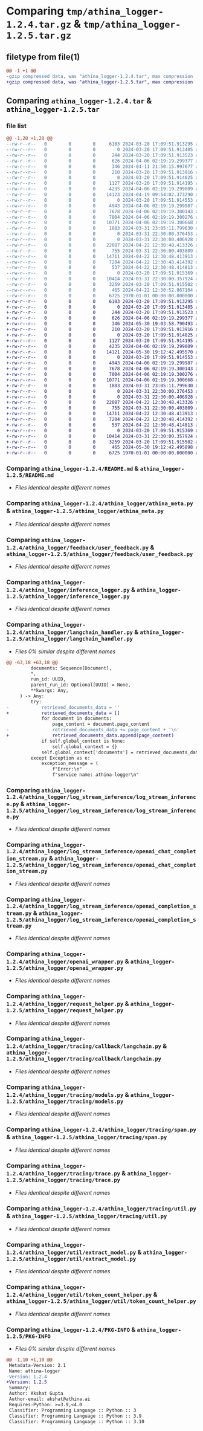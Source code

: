 # Comparing `tmp/athina_logger-1.2.4.tar.gz` & `tmp/athina_logger-1.2.5.tar.gz`

## filetype from file(1)

```diff
@@ -1 +1 @@
-gzip compressed data, was "athina_logger-1.2.4.tar", max compression
+gzip compressed data, was "athina_logger-1.2.5.tar", max compression
```

## Comparing `athina_logger-1.2.4.tar` & `athina_logger-1.2.5.tar`

### file list

```diff
@@ -1,28 +1,28 @@
--rw-r--r--   0        0        0     6103 2024-03-20 17:09:51.913295 athina_logger-1.2.4/README.md
--rw-r--r--   0        0        0        0 2024-03-20 17:09:51.913405 athina_logger-1.2.4/athina_logger/__init__.py
--rw-r--r--   0        0        0      244 2024-03-20 17:09:51.913523 athina_logger-1.2.4/athina_logger/api_key.py
--rw-r--r--   0        0        0      626 2024-04-06 02:19:19.299377 athina_logger-1.2.4/athina_logger/athina_meta.py
--rw-r--r--   0        0        0      346 2024-04-11 21:50:15.997677 athina_logger-1.2.4/athina_logger/constants.py
--rw-r--r--   0        0        0      210 2024-03-20 17:09:51.913916 athina_logger-1.2.4/athina_logger/exception/custom_exception.py
--rw-r--r--   0        0        0        0 2024-03-20 17:09:51.914025 athina_logger-1.2.4/athina_logger/feedback/__init__.py
--rw-r--r--   0        0        0     1127 2024-03-20 17:09:51.914195 athina_logger-1.2.4/athina_logger/feedback/user_feedback.py
--rw-r--r--   0        0        0     4235 2024-04-06 02:19:19.299809 athina_logger-1.2.4/athina_logger/inference_logger.py
--rw-r--r--   0        0        0    14123 2024-04-19 09:54:02.373290 athina_logger-1.2.4/athina_logger/langchain_handler.py
--rw-r--r--   0        0        0        0 2024-03-20 17:09:51.914553 athina_logger-1.2.4/athina_logger/log_stream_inference/__init__.py
--rw-r--r--   0        0        0     4943 2024-04-06 02:19:19.299987 athina_logger-1.2.4/athina_logger/log_stream_inference/log_stream_inference.py
--rw-r--r--   0        0        0     7678 2024-04-06 02:19:19.300143 athina_logger-1.2.4/athina_logger/log_stream_inference/openai_chat_completion_stream.py
--rw-r--r--   0        0        0     7004 2024-04-06 02:19:19.300276 athina_logger-1.2.4/athina_logger/log_stream_inference/openai_completion_stream.py
--rw-r--r--   0        0        0    10771 2024-04-06 02:19:19.300668 athina_logger-1.2.4/athina_logger/openai_wrapper.py
--rw-r--r--   0        0        0     1883 2024-03-31 23:05:11.799630 athina_logger-1.2.4/athina_logger/request_helper.py
--rw-r--r--   0        0        0        0 2024-03-31 22:30:00.376453 athina_logger-1.2.4/athina_logger/tracing/__init__.py
--rw-r--r--   0        0        0        0 2024-03-31 22:30:00.406928 athina_logger-1.2.4/athina_logger/tracing/callback/__init__.py
--rw-r--r--   0        0        0    22087 2024-04-22 12:30:48.413326 athina_logger-1.2.4/athina_logger/tracing/callback/langchain.py
--rw-r--r--   0        0        0      755 2024-03-31 22:30:00.403809 athina_logger-1.2.4/athina_logger/tracing/models.py
--rw-r--r--   0        0        0    14711 2024-04-22 12:30:48.413913 athina_logger-1.2.4/athina_logger/tracing/span.py
--rw-r--r--   0        0        0     7204 2024-04-22 12:30:48.414392 athina_logger-1.2.4/athina_logger/tracing/trace.py
--rw-r--r--   0        0        0      537 2024-04-22 12:30:48.414813 athina_logger-1.2.4/athina_logger/tracing/util.py
--rw-r--r--   0        0        0        0 2024-03-20 17:09:51.915369 athina_logger-1.2.4/athina_logger/util/__init__.py
--rw-r--r--   0        0        0    10414 2024-03-31 22:30:00.357924 athina_logger-1.2.4/athina_logger/util/extract_model.py
--rw-r--r--   0        0        0     3259 2024-03-20 17:09:51.915502 athina_logger-1.2.4/athina_logger/util/token_count_helper.py
--rw-r--r--   0        0        0      465 2024-04-22 12:30:52.867104 athina_logger-1.2.4/pyproject.toml
--rw-r--r--   0        0        0     6725 1970-01-01 00:00:00.000000 athina_logger-1.2.4/PKG-INFO
+-rw-r--r--   0        0        0     6103 2024-03-20 17:09:51.913295 athina_logger-1.2.5/README.md
+-rw-r--r--   0        0        0        0 2024-03-20 17:09:51.913405 athina_logger-1.2.5/athina_logger/__init__.py
+-rw-r--r--   0        0        0      244 2024-03-20 17:09:51.913523 athina_logger-1.2.5/athina_logger/api_key.py
+-rw-r--r--   0        0        0      626 2024-04-06 02:19:19.299377 athina_logger-1.2.5/athina_logger/athina_meta.py
+-rw-r--r--   0        0        0      346 2024-05-30 19:03:58.790493 athina_logger-1.2.5/athina_logger/constants.py
+-rw-r--r--   0        0        0      210 2024-03-20 17:09:51.913916 athina_logger-1.2.5/athina_logger/exception/custom_exception.py
+-rw-r--r--   0        0        0        0 2024-03-20 17:09:51.914025 athina_logger-1.2.5/athina_logger/feedback/__init__.py
+-rw-r--r--   0        0        0     1127 2024-03-20 17:09:51.914195 athina_logger-1.2.5/athina_logger/feedback/user_feedback.py
+-rw-r--r--   0        0        0     4235 2024-04-06 02:19:19.299809 athina_logger-1.2.5/athina_logger/inference_logger.py
+-rw-r--r--   0        0        0    14121 2024-05-30 19:12:42.495570 athina_logger-1.2.5/athina_logger/langchain_handler.py
+-rw-r--r--   0        0        0        0 2024-03-20 17:09:51.914553 athina_logger-1.2.5/athina_logger/log_stream_inference/__init__.py
+-rw-r--r--   0        0        0     4943 2024-04-06 02:19:19.299987 athina_logger-1.2.5/athina_logger/log_stream_inference/log_stream_inference.py
+-rw-r--r--   0        0        0     7678 2024-04-06 02:19:19.300143 athina_logger-1.2.5/athina_logger/log_stream_inference/openai_chat_completion_stream.py
+-rw-r--r--   0        0        0     7004 2024-04-06 02:19:19.300276 athina_logger-1.2.5/athina_logger/log_stream_inference/openai_completion_stream.py
+-rw-r--r--   0        0        0    10771 2024-04-06 02:19:19.300668 athina_logger-1.2.5/athina_logger/openai_wrapper.py
+-rw-r--r--   0        0        0     1883 2024-03-31 23:05:11.799630 athina_logger-1.2.5/athina_logger/request_helper.py
+-rw-r--r--   0        0        0        0 2024-03-31 22:30:00.376453 athina_logger-1.2.5/athina_logger/tracing/__init__.py
+-rw-r--r--   0        0        0        0 2024-03-31 22:30:00.406928 athina_logger-1.2.5/athina_logger/tracing/callback/__init__.py
+-rw-r--r--   0        0        0    22087 2024-04-22 12:30:48.413326 athina_logger-1.2.5/athina_logger/tracing/callback/langchain.py
+-rw-r--r--   0        0        0      755 2024-03-31 22:30:00.403809 athina_logger-1.2.5/athina_logger/tracing/models.py
+-rw-r--r--   0        0        0    14711 2024-04-22 12:30:48.413913 athina_logger-1.2.5/athina_logger/tracing/span.py
+-rw-r--r--   0        0        0     7204 2024-04-22 12:30:48.414392 athina_logger-1.2.5/athina_logger/tracing/trace.py
+-rw-r--r--   0        0        0      537 2024-04-22 12:30:48.414813 athina_logger-1.2.5/athina_logger/tracing/util.py
+-rw-r--r--   0        0        0        0 2024-03-20 17:09:51.915369 athina_logger-1.2.5/athina_logger/util/__init__.py
+-rw-r--r--   0        0        0    10414 2024-03-31 22:30:00.357924 athina_logger-1.2.5/athina_logger/util/extract_model.py
+-rw-r--r--   0        0        0     3259 2024-03-20 17:09:51.915502 athina_logger-1.2.5/athina_logger/util/token_count_helper.py
+-rw-r--r--   0        0        0      465 2024-05-30 19:12:42.495898 athina_logger-1.2.5/pyproject.toml
+-rw-r--r--   0        0        0     6725 1970-01-01 00:00:00.000000 athina_logger-1.2.5/PKG-INFO
```

### Comparing `athina_logger-1.2.4/README.md` & `athina_logger-1.2.5/README.md`

 * *Files identical despite different names*

### Comparing `athina_logger-1.2.4/athina_logger/athina_meta.py` & `athina_logger-1.2.5/athina_logger/athina_meta.py`

 * *Files identical despite different names*

### Comparing `athina_logger-1.2.4/athina_logger/feedback/user_feedback.py` & `athina_logger-1.2.5/athina_logger/feedback/user_feedback.py`

 * *Files identical despite different names*

### Comparing `athina_logger-1.2.4/athina_logger/inference_logger.py` & `athina_logger-1.2.5/athina_logger/inference_logger.py`

 * *Files identical despite different names*

### Comparing `athina_logger-1.2.4/athina_logger/langchain_handler.py` & `athina_logger-1.2.5/athina_logger/langchain_handler.py`

 * *Files 0% similar despite different names*

```diff
@@ -63,18 +63,18 @@
         documents: Sequence[Document],
         *,
         run_id: UUID,
         parent_run_id: Optional[UUID] = None,
         **kwargs: Any,
     ) -> Any:
         try:
-            retrieved_documents_data = ''
+            retrieved_documents_data = []
             for document in documents:
                 page_content = document.page_content
-                retrieved_documents_data += page_content + '\n'
+                retrieved_documents_data.append(page_content)
             if self.global_context is None:
                 self.global_context = {}
             self.global_context['documents'] = retrieved_documents_data
         except Exception as e:
             exception_message = (
                 f"Error:\n"
                 f"service name: athina-logger\n"
```

### Comparing `athina_logger-1.2.4/athina_logger/log_stream_inference/log_stream_inference.py` & `athina_logger-1.2.5/athina_logger/log_stream_inference/log_stream_inference.py`

 * *Files identical despite different names*

### Comparing `athina_logger-1.2.4/athina_logger/log_stream_inference/openai_chat_completion_stream.py` & `athina_logger-1.2.5/athina_logger/log_stream_inference/openai_chat_completion_stream.py`

 * *Files identical despite different names*

### Comparing `athina_logger-1.2.4/athina_logger/log_stream_inference/openai_completion_stream.py` & `athina_logger-1.2.5/athina_logger/log_stream_inference/openai_completion_stream.py`

 * *Files identical despite different names*

### Comparing `athina_logger-1.2.4/athina_logger/openai_wrapper.py` & `athina_logger-1.2.5/athina_logger/openai_wrapper.py`

 * *Files identical despite different names*

### Comparing `athina_logger-1.2.4/athina_logger/request_helper.py` & `athina_logger-1.2.5/athina_logger/request_helper.py`

 * *Files identical despite different names*

### Comparing `athina_logger-1.2.4/athina_logger/tracing/callback/langchain.py` & `athina_logger-1.2.5/athina_logger/tracing/callback/langchain.py`

 * *Files identical despite different names*

### Comparing `athina_logger-1.2.4/athina_logger/tracing/models.py` & `athina_logger-1.2.5/athina_logger/tracing/models.py`

 * *Files identical despite different names*

### Comparing `athina_logger-1.2.4/athina_logger/tracing/span.py` & `athina_logger-1.2.5/athina_logger/tracing/span.py`

 * *Files identical despite different names*

### Comparing `athina_logger-1.2.4/athina_logger/tracing/trace.py` & `athina_logger-1.2.5/athina_logger/tracing/trace.py`

 * *Files identical despite different names*

### Comparing `athina_logger-1.2.4/athina_logger/tracing/util.py` & `athina_logger-1.2.5/athina_logger/tracing/util.py`

 * *Files identical despite different names*

### Comparing `athina_logger-1.2.4/athina_logger/util/extract_model.py` & `athina_logger-1.2.5/athina_logger/util/extract_model.py`

 * *Files identical despite different names*

### Comparing `athina_logger-1.2.4/athina_logger/util/token_count_helper.py` & `athina_logger-1.2.5/athina_logger/util/token_count_helper.py`

 * *Files identical despite different names*

### Comparing `athina_logger-1.2.4/PKG-INFO` & `athina_logger-1.2.5/PKG-INFO`

 * *Files 0% similar despite different names*

```diff
@@ -1,10 +1,10 @@
 Metadata-Version: 2.1
 Name: athina-logger
-Version: 1.2.4
+Version: 1.2.5
 Summary: 
 Author: Akshat Gupta
 Author-email: akshat@athina.ai
 Requires-Python: >=3.9,<4.0
 Classifier: Programming Language :: Python :: 3
 Classifier: Programming Language :: Python :: 3.9
 Classifier: Programming Language :: Python :: 3.10
```

